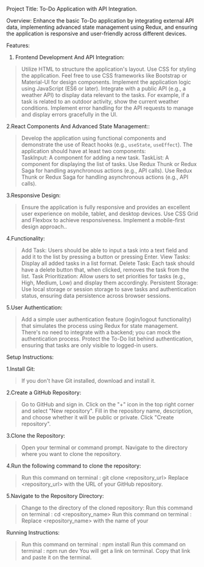 Project Title: To-Do Application with API Integration.

Overview: Enhance the basic To-Do application by integrating external API data, implementing advanced state management using Redux, and ensuring the application is responsive and user-friendly across different devices.

Features:
1. Frontend Development And API Integration:
>Utilize HTML to structure the application's layout.
>Use CSS for styling the application. Feel free to use CSS frameworks like Bootstrap or Material-UI for design components.
>Implement the application logic using JavaScript (ES6 or later).
>Integrate with a public API (e.g., a weather API) to display data relevant to the tasks. For example, if a task is related to an outdoor activity, show the current weather conditions.
>Implement error handling for the API requests to manage and display errors gracefully in the UI.

2.React Components And Advanced State Management::
>Develop the application using functional components and demonstrate the use of React hooks (e.g., `useState`, `useEffect`).
>The application should have at least two components:    
>TaskInput: A component for adding a new task.
>TaskList: A component for displaying the list of tasks.
>Use Redux Thunk or Redux Saga for handling asynchronous actions (e.g., API calls).
>Use Redux Thunk or Redux Saga for handling asynchronous actions (e.g., API calls).



3.Responsive Design: 
>Ensure the application is fully responsive and provides an excellent user experience on mobile, tablet, and desktop devices. Use CSS Grid and Flexbox to achieve responsiveness.
>Implement a mobile-first design approach..


4.Functionality:
>Add Task: Users should be able to input a task into a text field and add it to the list by pressing a button or pressing Enter.
>View Tasks: Display all added tasks in a list format.
>Delete Task: Each task should have a delete button that, when clicked, removes the task from the list.
>Task Prioritization: Allow users to set priorities for tasks (e.g., High, Medium, Low) and display them accordingly.
>Persistent Storage: Use local storage or session storage to save tasks and authentication status, ensuring data persistence across browser sessions.

5.User Authentication:
>Add a simple user authentication feature (login/logout functionality) that simulates the process using Redux for state management. There's no need to integrate with a backend; you can mock the authentication process.
>Protect the To-Do list behind authentication, ensuring that tasks are only visible to logged-in users.


Setup Instructions: 

1.Install Git:
>If you don't have Git installed, download and install it.

2.Create a GitHub Repository:
>Go to GitHub and sign in.
>Click on the "+" icon in the top right corner and select "New repository".
>Fill in the repository name, description, and choose whether it will be public or private.
>Click "Create repository".

3.Clone the Repository:
>Open your terminal or command prompt.
>Navigate to the directory where you want to clone the repository.

4.Run the following command to clone the repository:
>Run this command on terminal : git clone <repository_url>
>Replace <repository_url> with the URL of your GitHub repository.

5.Navigate to the Repository Directory:
>Change to the directory of the cloned repository:
>Run this command on terminal : cd <repository_name>
>Run this command on terminal : Replace <repository_name> with the name of your

Running Instructions: 
>Run this command on terminal : npm install
>Run this command on terminal : npm run dev
>You will get a link on terminal.
>Copy that link and paste it on the terminal.
